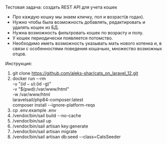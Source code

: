 Тестовая задача: создать REST API для учета кошек

* Про каждую кошку мы знаем кличку, пол и возраст(в годах). 
* Нужно чтобы была возможность добавлять, редактировать и удалять кошек из БД. 
* Нужна возможность фильтровать кошек по возрасту и полу. 
* У кошек периодически появляется потомство. 
* Необходимо иметь возможность указывать мать нового котенка и, в связи с особенностями поведения кошачьих, множество возможных отцов.

Инструкция:
1. git clone https://github.com/aleks-shar/cats_on_laravel_12.git
2. docker run --rm \
   -u "$(id -u):$(id -g)" \
   -v "$(pwd):/var/www/html" \
   -w /var/www/html \
   laravelsail/php84-composer:latest \
   composer install --ignore-platform-reqs
3. cp .env.example .env
4. /vendor/bin/sail build --no-cache
5. /vendor/bin/sail up
6. /vendor/bin/sail artisan key:generate
7. /vendor/bin/sail artisan migrate
8. /vendor/bin/sail artisan db:seed --class=CatsSeeder
